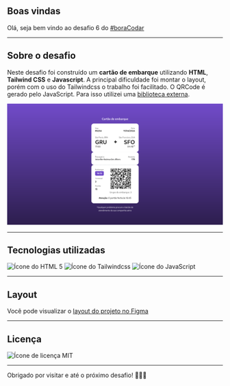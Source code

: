 ## Boas vindas

Olá, seja bem vindo ao desafio 6 do [#boraCodar](https://www.rocketseat.com.br/boracodar)

---

## Sobre o desafio

Neste desafio foi construído um **cartão de embarque** utilizando **HTML**, **Tailwind CSS** e **Javascript**. A principal dificuldade foi montar o layout, porém com o uso do Tailwindcss o trabalho foi facilitado. O QRCode é gerado pelo JavaScript. Para isso utilizei uma [biblioteca externa](https://github.com/davidshimjs/qrcodejs/tree/master). 

![Imagem do resultado final](./assets/images/preview.png)

---

## Tecnologias utilizadas

![Ícone do HTML 5](https://img.shields.io/badge/-HTML_5-E34F26?logo=html5&logoColor=white&style=for-the-badge)
![Ícone do Tailwindcss](https://img.shields.io/badge/-Tailwindcss-06B6D4?logo=TailwindCSS&logoColor=white&style=for-the-badge)
![Ícone do JavaScript](https://img.shields.io/badge/-Javascript-F7DF1E?logo=javascript&logoColor=black&style=for-the-badge)

---

## Layout

Você pode visualizar o [layout do projeto no Figma](https://www.figma.com/community/file/1205146101173113980)

---

## Licença

![Ícone de licença MIT](https://img.shields.io/static/v1?label=license&message=MIT&color=49AA26&labelColor=000000)

---

Obrigado por visitar e até o próximo desafio! 🚀🚀🚀
